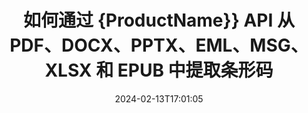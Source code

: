 ---
############################# Static ############################
layout: "auto-gen-parser"
date: 2024-02-13T17:01:05
draft: false
otherformats: docm docx dot dotm dotx epub html mht mhtml odp ods odt one otp ott pdf

############################# Head ############################
head_title: "通过 Java API 从 Excel、Word、PDF 和其他文档中提取条形码"
head_description: "GroupDocs.Parser for Java 使软件开发人员能够从 Java 应用内的 PDF、MS Excel、Word、PowerPoint、Outlook、OneNote 及更多文档中提取条形码。"

############################# Header ############################
title: "如何通过 {ProductName}} API 从 PDF、DOCX、PPTX、EML、MSG、XLSX 和 EPUB 中提取条形码"
description: "GroupDocs.Parser for Java API 使软件开发者能够从 PDF、Word (DOC、DOCX)、Excel (XLS、XLSX)、PowerPoint( PPT、{ 330})、Outlook (EML、MSG) 和许多其他文档页面区域。"
bg_image: "https://cms.admin.containerize.com/templates/aspose/App_Themes/V3/images/bg/header1.png"
bg_overlay: false
button:
    enable: true
    icon: "fas fa-arrow-down"
    label: "下载免费试用版"
    link: "https://downloads.groupdocs.com/parser/java"

############################# SubMenu ############################
submenu:
    enable: true

    left:
        img_alt: "GroupDocs.Parser for Java"
        image: "https://cms.admin.containerize.com/templates/groupdocs/images/product-logos/90x90-noborder/groupdocs-parser-java.png"
        product: "GroupDocs.Parser"
        platform: "Java"

    middle:
        button:

            # button loop
            - link: "https://apireference.groupdocs.com/parser/java"
              text: "API参考"

            # button loop
            - link: "https://github.com/groupdocs-parser"
              text: "代码示例"

            # button loop
            - link: "https://products.groupdocs.app/parser/family"
              text: "现场演示"

            # button loop
            - link: "https://purchase.groupdocs.com/pricing/parser/java"
              text: "价钱"

    right:
        link_download: "https://downloads.groupdocs.com/parser"
        link_learn: "https://docs.groupdocs.com/parser/java"
        link_buy: "https://purchase.groupdocs.com"

############################# About ############################
about:
    enable: true
    title: "如何从DOC文件Java API中提取条形码？"
    content: |
        条形码图像由一系列平行的黑线和不同宽度的空白组成，可用于将信息编码为视觉图案。它于 20 世纪 70 年代引入，现已成为商业企业的普遍组成部分。 GroupDocs.Parser for Java 是一个功能强大的 API，允许软件程序员构建用于解析不同类型文档并从中提取文本、图像和条形码的应用程序。它支持一些最常见的文档类型，例如 PDF、电子邮件、电子书、Microsoft Office 格式：Word (DOC、DOCX)、PowerPoint (PPT、{330 })、Excel (XLS、XLSX)、电子邮件 (EML、MSG) 格式等等。 Java API 支持与文档解析和数据提取相关的多项重要功能，例如纯文本提取、结构化文本提取、提取 Markdown 格式文本、从特定页面或页面区域提取文本、从文档中提取条形码、提取元数据或图像等等。
        
        

############################# Steps ############################
steps:
    enable: true
    title_left: "从Java中的DOC中提取条形码"
    content_left: |
        [GroupDocs.Parser for Java](/zh/parser/java/) 让 Java 开发者只需执行几个简单的步骤即可轻松从 DOC 文件中提取条形码。
        
        * 实例化初始文档的 [Parser](https://reference.groupdocs.com/net/parser/groupdocs.parser/parser) 对象；
        * 检查文件是否支持条码提取；
        * 调用 [getBarcodes](https://reference.groupdocs.com/parser/java/com.groupdocs.parser/parser/#getBarcodes--) 方法并获取  的集合 [PageBarcodeArea](https://reference.groupdocs.com/parser/java/com.groupdocs.parser.data/pagebarcodearea/) 对象；
        * 迭代集合并获取条形码值。

    title_right: "了解有关条形码提取的更多信息"
    content_right: |
        * <a href="https://docs.groupdocs.com/parser/java/extract-barcodes-from-document/">如何从文档中提取条形码</a>
        * <a href="https://docs.groupdocs.com/parser/java/extract-barcodes-from-document-page/">如何从文档页面中提取条形码</a>
        * <a href="https://docs.groupdocs.com/parser/java/extract-barcodes-from-document-page-area/">如何从文档页面区域提取条形码</a>
    
    code: |
     {{% parser/additional-styles %}}
     {{< parser/code-parser title="如何使用 Java 示例代码从 DOC 文件中提取条形码">}}

        ```java    
        // 使用 GroupDocs.Parser API 从 DOC 文件中提取条形码
        // 创建 Parser 类的实例
        try (Parser parser = new Parser(Constants.SamplePdfWithBarcodes)) {
            // // 检查文件是否支持条形码提取
            if (!parser.getFeatures().isBarcodes()) {
                System.out.println("该文件不支持条形码提取。");
                return;
            }

            // {steps.code.scan}
            Iterable<PageBarcodeArea> barcodes = parser.getBarcodes();

            // 迭代条形码
            for (PageBarcodeArea barcode : barcodes) {
                // 打印页面索引
                System.out.println("Page: " + barcode.getPage().getIndex());
                // 打印条形码值
                System.out.println("Value: " + barcode.getValue());
            }
        }
        ```
     {{< /parser/code-parser >}}

############################# More ############################
more:
    enable: true
    title_left: "系统要求"
    content_left: |
        GroupDocs.Parser for Java 所有主要平台和操作系统均支持 API。在执行下面的代码之前，请确保您的系统上安装了以下先决条件。
        
        * 操作系统：Microsoft Windows、Linux、MacOS
        * 开发环境：NetBeans, Intellij IDEA, Eclipse, etc.
        * 构架
        * 从 [Maven](https://repository.groupdocs.com/webapp/#/artifacts/browse/tree/General/repo/com/groupdocs/groupdocs-parser) 下载最新版本的 GroupDocs.Parser for Java

    title_right: "为什么使用GroupDocs.Parser for Java"
    content_right: |
        * 支持从任何支持的文档中提取纯文本    
        * 通过用户定义的模板解析文档    
        * 全面支持结构化文本提取    
        * 通过关键字和正则表达式进行文本搜索    
        * 提取格式化文本、元数据、图像、容器和附件    
        * 提取某些支持的文档格式的目录    
        * 从 PDF 文档解析表单数据    
        * 从文档中提取超链接   

############################# Demos ############################
demos:
    enable: true
    title: "现场演示 - 从 DOC 在线提取条形码"
    content: |
       立即访问 [GroupDocs.Parser 现场演示](https://products.groupdocs.app/parser/barcodes/doc) 网站，从 DOC 文件中提取条形码。
       现场演示有以下好处。
        
############################# About Formats ############################
about_formats:
    enable: true

############################# More Formats ############################
more_formats:
    enable: true
    title: "从其他文档格式中提取条形码"
    content: |
        Java 针对文件格式和图像的文档解析和条形码提取 API。提取一些流行文件格式的数据，如下所述。

############################# Back to top ###############################
back_to_top:
    enable: true
---